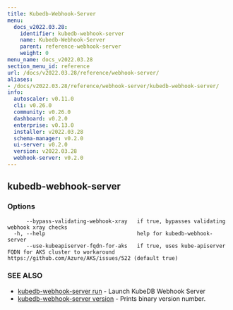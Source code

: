```yaml
---
title: Kubedb-Webhook-Server
menu:
  docs_v2022.03.28:
    identifier: kubedb-webhook-server
    name: Kubedb-Webhook-Server
    parent: reference-webhook-server
    weight: 0
menu_name: docs_v2022.03.28
section_menu_id: reference
url: /docs/v2022.03.28/reference/webhook-server/
aliases:
- /docs/v2022.03.28/reference/webhook-server/kubedb-webhook-server/
info:
  autoscaler: v0.11.0
  cli: v0.26.0
  community: v0.26.0
  dashboard: v0.2.0
  enterprise: v0.13.0
  installer: v2022.03.28
  schema-manager: v0.2.0
  ui-server: v0.2.0
  version: v2022.03.28
  webhook-server: v0.2.0
---
```


## kubedb-webhook-server



### Options

```
      --bypass-validating-webhook-xray   if true, bypasses validating webhook xray checks
  -h, --help                             help for kubedb-webhook-server
      --use-kubeapiserver-fqdn-for-aks   if true, uses kube-apiserver FQDN for AKS cluster to workaround https://github.com/Azure/AKS/issues/522 (default true)
```

### SEE ALSO

* [kubedb-webhook-server run](/docs/v2022.03.28/reference/webhook-server/kubedb-webhook-server_run)	 - Launch KubeDB Webhook Server
* [kubedb-webhook-server version](/docs/v2022.03.28/reference/webhook-server/kubedb-webhook-server_version)	 - Prints binary version number.


